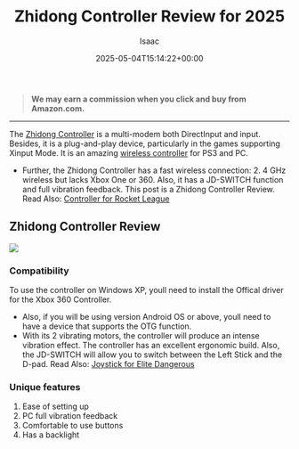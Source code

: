 ﻿---
author: Isaac
layout: post
title: Zhidong Controller Review for 2025
date: '2025-05-04T15:14:22+00:00'
categories:
- Controllers
tags: []
slug: /zhidong-controller-review/
lastmod: 2025-05-07T12:21:29+03:00
---
> **We may earn a commission when you click and buy from Amazon.com.**
>

---
The
[Zhidong Controller](https://www.amazon.com/dp/B01HBKLIJ8/?tag=p-policy-20)
is a multi-modem both DirectInput and input.
Besides, it is a plug-and-play device, particularly in the games supporting Xinput Mode. It is an amazing
[wireless controller](https://pestpolicy.com/)
for PS3 and PC.
- Further, the Zhidong Controller has a fast wireless connection: 2. 4 GHz wireless but lacks Xbox One or 360.
Also, it has a JD-SWITCH function and full vibration feedback. This post is a Zhidong Controller Review.
Read Also:
[Controller for Rocket League](https://pestpolicy.com/best-controller-for-rocket-league/)
## Zhidong Controller Review
![](/assets/img/img/)
### Compatibility
To use the controller on Windows XP, youll need to install the Offical driver for the Xbox 360 Controller.
- Also, if you will be using version Android OS or above, youll need to have a device that supports the OTG function.
- With its 2 vibrating motors, the controller will produce an intense vibration effect.
The controller has an excellent ergonomic build. Also, the JD-SWITCH will allow you to switch between the Left Stick and the D-pad.
Read Also:
[Joystick for Elite Dangerous](https://pestpolicy.com/best-joystick-for-elite-dangerous/)
### Unique features
1. Ease of setting up
2. PC full vibration feedback
3. Comfortable to use buttons
4. Has a backlight